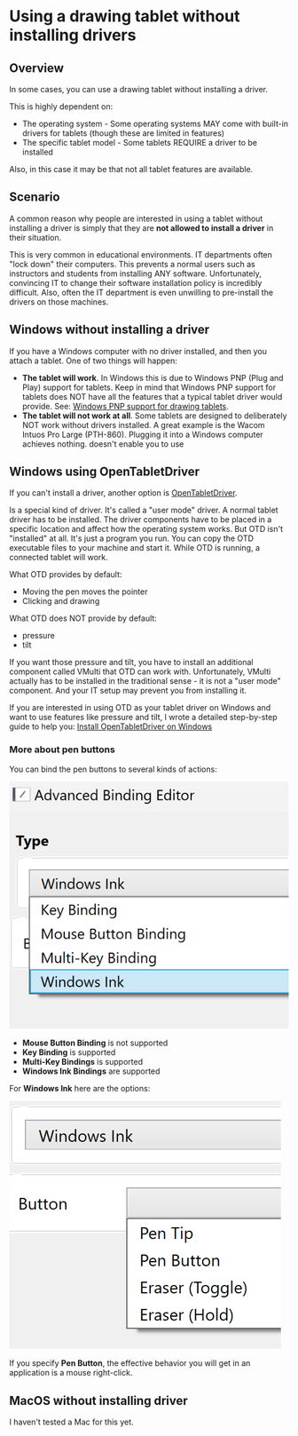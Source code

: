 # Using a drawing tablet without installing drivers

## Overview

In some cases, you can use a drawing tablet without installing a driver.

This is highly dependent on:

* The operating system - Some operating systems MAY come with built-in drivers for tablets (though these are limited in features)
* The specific tablet model - Some tablets REQUIRE a driver to be installed

Also, in this case it may be that not all tablet features are available.

## Scenario

A common reason why people are interested in using a tablet without installing a driver is simply that they are **not allowed to install a driver** in their situation.&#x20;

This is very common in educational environments. IT departments often "lock down" their computers. This prevents a normal users such as instructors and students from installing ANY software. Unfortunately, convincing IT to change their software installation policy is incredibly difficult. Also, often the IT department is even unwilling to pre-install the drivers on those machines.&#x20;

## Windows without installing a driver

If you have a Windows computer with no driver installed, and then you attach a tablet. One of two things will happen:

* **The tablet will work**. In Windows this is due to Windows PNP (Plug and Play) support for tablets. Keep in mind that Windows PNP support for tablets does NOT have all the features that a typical tablet driver would provide. See: [Windows PNP support for drawing tablets](../windows/windows-pnp-support-for-drawing-tablets.md).&#x20;
* **The tablet will not work at all**. Some tablets are designed to deliberately NOT work without drivers installed. A great example is the Wacom Intuos Pro Large (PTH-860). Plugging it into a Windows computer achieves nothing. doesn't enable you to use&#x20;

## Windows using OpenTabletDriver

If you can't install a driver, another option is [OpenTabletDriver](opentabletdriver/).&#x20;

Is a special kind of driver. It's called a "user mode" driver. A normal tablet driver has to be installed. The driver components have to be placed in a specific location and affect how the operating system works. But OTD isn't "installed" at all. It's just a program you run. You can copy the OTD executable files to your machine and start it. While OTD is running, a connected tablet will work.

What OTD provides by default:

* Moving the pen moves the pointer
* Clicking and drawing

What OTD does NOT provide by default:

* pressure
* tilt&#x20;

If you want those pressure and tilt, you have to install an additional component called VMulti that OTD can work with.  Unfortunately, VMulti actually has to be installed in the traditional sense - it is not a "user mode" component. And your IT setup may prevent you from installing it.

If you are interested in using OTD as your tablet driver on Windows and want to use features like pressure and tilt, I wrote a detailed step-by-step guide to help you: [Install OpenTabletDriver on Windows](opentabletdriver/opentabletdriver-windows.md)&#x20;

### More about pen buttons

You can bind the pen buttons to several kinds of actions:

![](<../../.gitbook/assets/image (40).png>)

* **Mouse Button Binding** is not supported
* **Key Binding** is supported
* **Multi-Key Bindings** is supported
* **Windows Ink Bindings** are supported

For **Windows Ink** here are the options:

&#x20;![](<../../.gitbook/assets/image (265).png>)

If you specify **Pen Button**, the effective behavior you will get in an application is a mouse right-click.

## MacOS without installing driver

I haven't tested a Mac for this yet.

